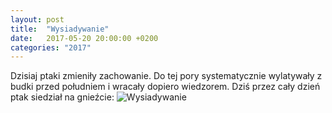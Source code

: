 ```yaml
---
layout: post
title:  "Wysiadywanie"
date:   2017-05-20 20:00:00 +0200
categories: "2017"
---
```



Dzisiaj ptaki zmieniły zachowanie. Do tej pory systematycznie wylatywały z budki przed południem i wracały dopiero wiedzorem. Dziś przez cały dzień ptak siedział na gnieźcie:
![Wysiadywanie]({{site.baseurl}}/images/vlcsnap-2017-05-20-17h18m40s094.png)
